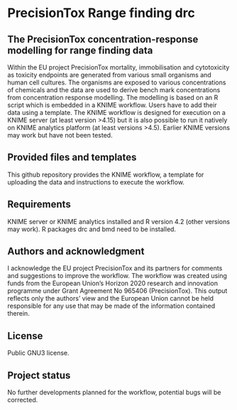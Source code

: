 # PrecisionTox Range finding drc



## The PrecisionTox concentration-response modelling for range finding data

Within the EU project PrecisionTox mortality, immobilisation and cytotoxicity as toxicity endpoints are generated from various small organisms and human cell cultures. The organisms are exposed to various concentrations of chemicals and the data are used to derive bench mark concentrations from concentration response modelling. The modelling is based on an R script which is embedded in a KNIME workflow. Users have to add their data using a template. The KNIME workflow is designed for execution on a KNIME server (at least version >4.15) but it is also possible to run it natively on KNIME analytics platform (at least versions >4.5). Earlier KNIME versions may work but have not been tested.

## Provided files and templates

This github repository provides the KNIME workflow, a template for uploading the data and instructions to execute the workflow.

## Requirements

KNIME server or KNIME analytics installed and R version 4.2 (other versions may work). R packages drc and bmd need to be installed.

## Authors and acknowledgment
I acknowledge the EU project PrecisionTox and its partners for comments and suggestions to improve the workflow. The workflow was created using funds from the European Union’s Horizon 2020 research and innovation programme under Grant Agreement No 965406 (PrecisionTox). This output reflects only the authors’ view and the European Union cannot be held responsible for any use that may be made of the information contained therein.

## License
Public GNU3 license.

## Project status
No further developments planned for the workflow, potential bugs will be corrected.
